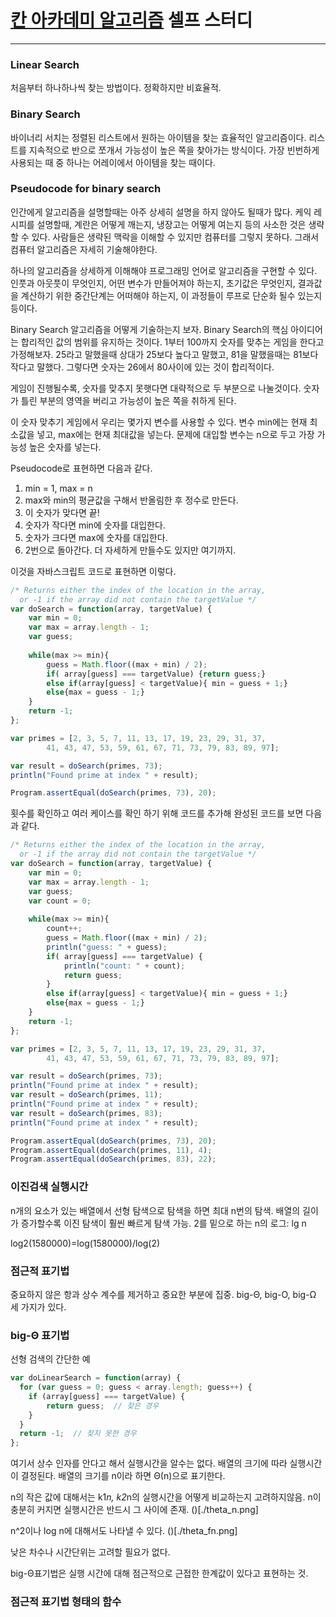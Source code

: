 # [칸 아카데미 알고리즘](https://ko.khanacademy.org/computing/computer-science/algorithms) 셀프 스터디
---

### Linear Search
처음부터 하나하나씩 찾는 방법이다.
정확하지만 비효율적.

### Binary Search

바이너리 서치는 정렬된 리스트에서 원하는 아이템을 찾는 효율적인 알고리즘이다.
리스트를 지속적으로 반으로 쪼개서 가능성이 높은 쪽을 찾아가는 방식이다.
가장 빈번하게 사용되는 때 중 하나는 어레이에서 아이템을 찾는 때이다.

### Pseudocode for binary search

인간에게 알고리즘을 설명할때는 아주 상세히 설명을 하지 않아도 될때가 많다.
케익 레시피를 설명할때, 계란은 어떻게 깨는지, 냉장고는 어떻게 여는지 등의 사소한 것은 생략할 수 있다.
사람들은 생략된 맥락을 이해할 수 있지만 컴퓨터를 그렇지 못하다. 그래서 컴퓨터 알고리즘은 자세히 기술해야한다.

하나의 알고리즘을 상세하게 이해해야 프로그래밍 언어로 알고리즘을 구현할 수 있다.
인풋과 아웃풋이 무엇인지, 어떤 변수가 만들어져야 하는지, 초기값은 무엇인지,
결과값을 계산하기 위한 중간단계는 어떠해야 하는지, 이 과정들이 루프로 단순화 될수 있는지 등이다.

Binary Search 알고리즘을 어떻게 기술하는지 보자.
Binary Search의 핵심 아이디어는 합리적인 값의 범위를 유지하는 것이다.
1부터 100까지 숫자를 맞추는 게임을 한다고 가정해보자.
25라고 말했을때 상대가 25보다 높다고 말했고, 81을 말했을때는 81보다 작다고 말했다.
그렇다면 숫자는 26에서 80사이에 있는 것이 합리적이다.

게임이 진행될수록, 숫자를 맞추지 못햇다면 대략적으로 두 부분으로 나눌것이다.
숫자가 틀린 부분의 영역을 버리고 가능성이 높은 쪽을 취하게 된다.

이 숫자 맞추기 게임에서 우리는 몇가지 변수를 사용할 수 있다.
변수 min에는 현재 최소값을 넣고, max에는 현재 최대값을 넣는다.
문제에 대입할 변수는 n으로 두고 가장 가능성 높은 숫자를 넣는다.

Pseudocode로 표현하면 다음과 같다.
1. min = 1, max = n
2. max와 min의 평균값을 구해서 반올림한 후 정수로 만든다.
3. 이 숫자가 맞다면 끝!
4. 숫자가 작다면 min에 숫자를 대입한다.
5. 숫자가 크다면 max에 숫자를 대입한다.
6. 2번으로 돌아간다.
더 자세하게 만들수도 있지만 여기까지.

이것을 자바스크립트 코드로 표현하면 이렇다.

```javascript
/* Returns either the index of the location in the array,
  or -1 if the array did not contain the targetValue */
var doSearch = function(array, targetValue) {
	var min = 0;
	var max = array.length - 1;
    var guess;
    
    while(max >= min){
        guess = Math.floor((max + min) / 2);
        if( array[guess] === targetValue) {return guess;}
        else if(array[guess] < targetValue){ min = guess + 1;}
        else{max = guess - 1;}
    }
    return -1;
};

var primes = [2, 3, 5, 7, 11, 13, 17, 19, 23, 29, 31, 37, 
		41, 43, 47, 53, 59, 61, 67, 71, 73, 79, 83, 89, 97];

var result = doSearch(primes, 73);
println("Found prime at index " + result);

Program.assertEqual(doSearch(primes, 73), 20);
```

횟수를 확인하고 여러 케이스를 확인 하기 위해 코드를 추가해 완성된 코드를 보면 다음과 같다.

```javascript
/* Returns either the index of the location in the array,
  or -1 if the array did not contain the targetValue */
var doSearch = function(array, targetValue) {
	var min = 0;
	var max = array.length - 1;
    var guess;
    var count = 0;
    
    while(max >= min){
        count++;
        guess = Math.floor((max + min) / 2);
        println("guess: " + guess);
        if( array[guess] === targetValue) {
            println("count: " + count);
            return guess;
        }
        else if(array[guess] < targetValue){ min = guess + 1;}
        else{max = guess - 1;}
    }
    return -1;
};

var primes = [2, 3, 5, 7, 11, 13, 17, 19, 23, 29, 31, 37, 
		41, 43, 47, 53, 59, 61, 67, 71, 73, 79, 83, 89, 97];

var result = doSearch(primes, 73);
println("Found prime at index " + result);
var result = doSearch(primes, 11);
println("Found prime at index " + result);
var result = doSearch(primes, 83);
println("Found prime at index " + result);

Program.assertEqual(doSearch(primes, 73), 20);
Program.assertEqual(doSearch(primes, 11), 4);
Program.assertEqual(doSearch(primes, 83), 22);
```

### 이진검색 실행시간
n개의 요소가 있는 배열에서 선형 탐색으로 탐색을 하면 최대 n번의 탐색.
배열의 길이가 증가할수록 이진 탐색이 훨씬 빠르게 탐색 가능.
2를 밑으로 하는 n의 로그: lg n

log2(1580000)=log(1580000)/log(2)

### 점근적 표기법
중요하지 않은 항과 상수 계수를 제거하고 중요한 부분에 집중.
big-Θ, big-O, big-Ω 세 가지가 있다.

### big-Θ 표기법
선형 검색의 간단한 예

```javascript
var doLinearSearch = function(array) {
  for (var guess = 0; guess < array.length; guess++) {
    if (array[guess] === targetValue) { 
        return guess;  // 찾은 경우
    }
  }
  return -1;  // 찾지 못한 경우
};
```
여기서 상수 인자를 안다고 해서 실행시간을 알수는 없다.
배열의 크기에 따라 실행시간이 결정된다.
배열의 크기를 n이라 하면 Θ(n)으로 표기한다.

n의 작은 값에 대해서는 k1*n, k2*n의 실행시간을 어떻게 비교하는지 고려하지않음.
n이 충분히 커지면 실행시간은 반드시 그 사이에 존재.
()[./theta_n.png]

n^2이나 log n에 대해서도 나타낼 수 있다.
()[./theta_fn.png]

낮은 차수나 시간단위는 고려할 필요가 없다.

big-Θ표기법은 실행 시간에 대해 점근적으로 근접한 한계값이 있다고 표현하는 것.

### 점근적 표기법 형태의 함수
